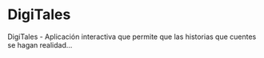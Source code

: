 # DigiTales
DigiTales - Aplicación interactiva que permite que las historias que cuentes se hagan realidad...
